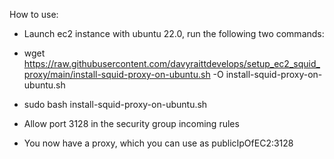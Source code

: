 How to use:

- Launch ec2 instance with ubuntu 22.0, run the following two commands:


- wget https://raw.githubusercontent.com/davyraittdevelops/setup_ec2_squid_proxy/main/install-squid-proxy-on-ubuntu.sh -O install-squid-proxy-on-ubuntu.sh


- sudo bash install-squid-proxy-on-ubuntu.sh
  

- Allow port 3128 in the security group incoming rules
  

- You now have a proxy, which you can use as publicIpOfEC2:3128


